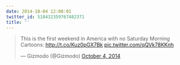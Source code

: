 ```yaml
---
date: 2014-10-04 12:08:01
twitter_id: 518432359767482371
title: ''
---
```


<blockquote class="twitter-tweet"><p lang="en" dir="ltr">This is the first weekend in America with no Saturday Morning Cartoons: <a href="http://t.co/Kuz0pGX7Bk">http://t.co/Kuz0pGX7Bk</a> <a href="http://t.co/qQVk78KKnh">pic.twitter.com/qQVk78KKnh</a></p>&mdash; Gizmodo (@Gizmodo) <a href="https://twitter.com/Gizmodo/status/518385449262678016?ref_src=twsrc%5Etfw">October 4, 2014</a></blockquote>
<script async src="https://platform.twitter.com/widgets.js" charset="utf-8"></script>

